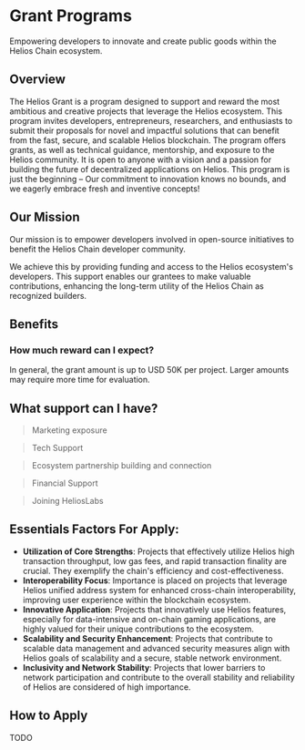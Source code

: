 # Grant Programs

Empowering developers to innovate and create public goods within the Helios Chain ecosystem.

## Overview

The Helios Grant is a program designed to support and reward the most ambitious and creative projects that leverage the Helios ecosystem. This program invites developers, entrepreneurs, researchers, and enthusiasts to submit their proposals for novel and impactful solutions that can benefit from the fast, secure, and scalable Helios blockchain. The program offers grants, as well as technical guidance, mentorship, and exposure to the Helios community. It is open to anyone with a vision and a passion for building the future of decentralized applications on Helios.
This program is just the beginning – Our commitment to innovation knows no bounds, and we eagerly embrace fresh and inventive concepts!

## Our Mission

Our mission is to empower developers involved in open-source initiatives to benefit the Helios Chain developer community.

We achieve this by providing funding and access to the Helios ecosystem's developers. This support enables our grantees to make valuable contributions, enhancing the long-term utility of the Helios Chain as recognized builders.

## Benefits

### How much reward can I expect?

In general, the grant amount is up to USD 50K per project. Larger amounts may require more time for evaluation.

## What support can I have?

> Marketing exposure

> Tech Support

> Ecosystem partnership building and connection

> Financial Support

> Joining HeliosLabs

## Essentials Factors For Apply:

- **Utilization of Core Strengths**: Projects that effectively utilize Helios high transaction throughput, low gas fees, and rapid transaction finality are crucial. They exemplify the chain's efficiency and cost-effectiveness.
- **Interoperability Focus**: Importance is placed on projects that leverage Helios unified address system for enhanced cross-chain interoperability, improving user experience within the blockchain ecosystem.
- **Innovative Application**: Projects that innovatively use Helios features, especially for data-intensive and on-chain gaming applications, are highly valued for their unique contributions to the ecosystem.
- **Scalability and Security Enhancement**: Projects that contribute to scalable data management and advanced security measures align with Helios goals of scalability and a secure, stable network environment.
- **Inclusivity and Network Stability**: Projects that lower barriers to network participation and contribute to the overall stability and reliability of Helios are considered of high importance.

## How to Apply


TODO